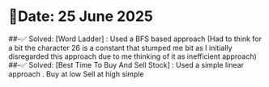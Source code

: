 # 🧠Date: 25 June 2025

##-✅ Solved: 
	[Word Ladder] : Used a BFS based approach (Had to think for a bit the character 26 is a constant that stumped me bit 
	as I initially disregarded this approach due to me thinking of it as inefficient approach) 
##-✅ Solved: 
	[Best Time To Buy And Sell Stock] : Used a simple linear approach . Buy at low Sell at high simple 
